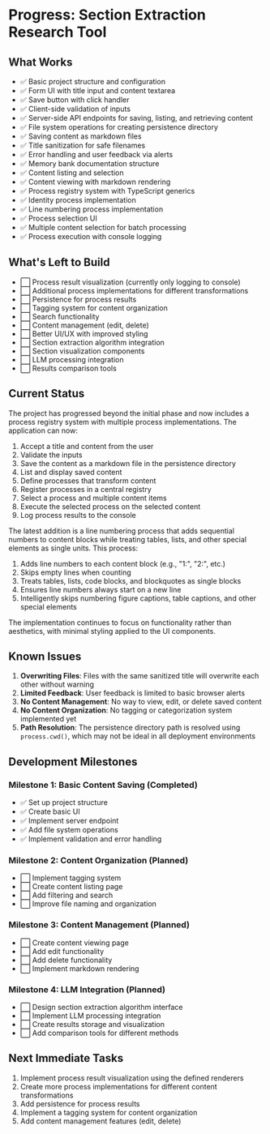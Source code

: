 # Progress: Section Extraction Research Tool

## What Works
- ✅ Basic project structure and configuration
- ✅ Form UI with title input and content textarea
- ✅ Save button with click handler
- ✅ Client-side validation of inputs
- ✅ Server-side API endpoints for saving, listing, and retrieving content
- ✅ File system operations for creating persistence directory
- ✅ Saving content as markdown files
- ✅ Title sanitization for safe filenames
- ✅ Error handling and user feedback via alerts
- ✅ Memory bank documentation structure
- ✅ Content listing and selection
- ✅ Content viewing with markdown rendering
- ✅ Process registry system with TypeScript generics
- ✅ Identity process implementation
- ✅ Line numbering process implementation
- ✅ Process selection UI
- ✅ Multiple content selection for batch processing
- ✅ Process execution with console logging

## What's Left to Build
- ⬜ Process result visualization (currently only logging to console)
- ⬜ Additional process implementations for different transformations
- ⬜ Persistence for process results
- ⬜ Tagging system for content organization
- ⬜ Search functionality
- ⬜ Content management (edit, delete)
- ⬜ Better UI/UX with improved styling
- ⬜ Section extraction algorithm integration
- ⬜ Section visualization components
- ⬜ LLM processing integration
- ⬜ Results comparison tools

## Current Status
The project has progressed beyond the initial phase and now includes a process registry system with multiple process implementations. The application can now:

1. Accept a title and content from the user
2. Validate the inputs
3. Save the content as a markdown file in the persistence directory
4. List and display saved content
5. Define processes that transform content
6. Register processes in a central registry
7. Select a process and multiple content items
8. Execute the selected process on the selected content
9. Log process results to the console

The latest addition is a line numbering process that adds sequential numbers to content blocks while treating tables, lists, and other special elements as single units. This process:
1. Adds line numbers to each content block (e.g., "1:", "2:", etc.)
2. Skips empty lines when counting
3. Treats tables, lists, code blocks, and blockquotes as single blocks
4. Ensures line numbers always start on a new line
5. Intelligently skips numbering figure captions, table captions, and other special elements

The implementation continues to focus on functionality rather than aesthetics, with minimal styling applied to the UI components.

## Known Issues
1. **Overwriting Files**: Files with the same sanitized title will overwrite each other without warning
2. **Limited Feedback**: User feedback is limited to basic browser alerts
3. **No Content Management**: No way to view, edit, or delete saved content
4. **No Content Organization**: No tagging or categorization system implemented yet
5. **Path Resolution**: The persistence directory path is resolved using `process.cwd()`, which may not be ideal in all deployment environments

## Development Milestones

### Milestone 1: Basic Content Saving (Completed)
- ✅ Set up project structure
- ✅ Create basic UI
- ✅ Implement server endpoint
- ✅ Add file system operations
- ✅ Implement validation and error handling

### Milestone 2: Content Organization (Planned)
- ⬜ Implement tagging system
- ⬜ Create content listing page
- ⬜ Add filtering and search
- ⬜ Improve file naming and organization

### Milestone 3: Content Management (Planned)
- ⬜ Create content viewing page
- ⬜ Add edit functionality
- ⬜ Add delete functionality
- ⬜ Implement markdown rendering

### Milestone 4: LLM Integration (Planned)
- ⬜ Design section extraction algorithm interface
- ⬜ Implement LLM processing integration
- ⬜ Create results storage and visualization
- ⬜ Add comparison tools for different methods

## Next Immediate Tasks
1. Implement process result visualization using the defined renderers
2. Create more process implementations for different content transformations
3. Add persistence for process results
4. Implement a tagging system for content organization
5. Add content management features (edit, delete)
